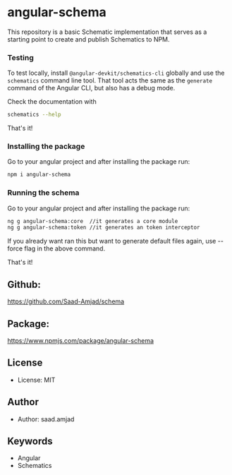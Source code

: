 # angular-schema

This repository is a basic Schematic implementation that serves as a starting point to create and publish Schematics to NPM.

### Testing

To test locally, install `@angular-devkit/schematics-cli` globally and use the `schematics` command line tool. That tool acts the same as the `generate` command of the Angular CLI, but also has a debug mode.

Check the documentation with

```bash
schematics --help
```

That's it!

### Installing the package

Go to your angular project and after installing the package run:

```bash
npm i angular-schema
```

### Running the schema

Go to your angular project and after installing the package run:

```bash
ng g angular-schema:core  //it generates a core module
ng g angular-schema:token //it generates an token interceptor
```

If you already want ran this but want to generate default files again, use --force flag in the above command.

That's it!

## Github:

https://github.com/Saad-Amjad/schema

## Package:

https://www.npmjs.com/package/angular-schema

## License

- License: MIT

## Author

- Author: saad.amjad

## Keywords

- Angular
- Schematics
